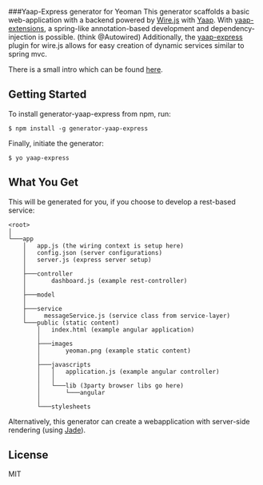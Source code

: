 ###Yaap-Express generator for Yeoman
This generator scaffolds a basic web-application with a backend powered by [Wire.js](https://github.com/cujojs/wire) with [Yaap](https://github.com/warmuuh/yaap).
With [yaap-extensions](https://github.com/warmuuh/yaap/blob/master/yaap/docs/annotations.md), a spring-like annotation-based development and dependency-injection is possible. (think @Autowired)
Additionally, the [yaap-express](https://github.com/warmuuh/yaap/blob/master/yaap/docs/express.md) plugin for wire.js allows for easy creation of dynamic services similar to spring mvc.

There is a small intro which can be found [here](cubiccow.blogspot.de/2014/03/yeoman-generator-for-yaap-applications.html).

## Getting Started

To install generator-yaap-express from npm, run:

```
$ npm install -g generator-yaap-express
```

Finally, initiate the generator:

```
$ yo yaap-express
```

## What You Get

This will  be generated for you, if you choose to develop a rest-based service:
```
<root>
│
└───app
    │   app.js (the wiring context is setup here)
    │   config.json (server configurations)
    │   server.js (express server setup)
    │
    ├───controller
    │       dashboard.js (example rest-controller)
    │
    ├───model
    │
    ├───service
    │     messageService.js (service class from service-layer)
    └───public (static content)
        │   index.html (example angular application)
        │
        ├───images
        │       yeoman.png (example static content)
        │
        ├───javascripts
        │   │   application.js (example angular controller)
        │   │
        │   └───lib (3party browser libs go here)
        │       └───angular
        │
        └───stylesheets
```
Alternatively, this generator can create a webapplication with server-side rendering (using [Jade](http://jade-lang.com/)).


## License

MIT
